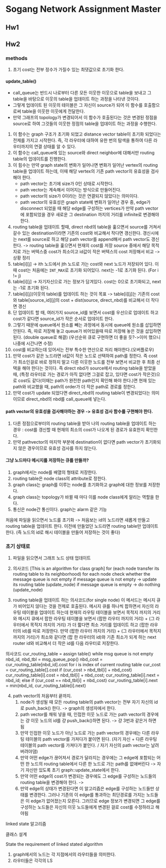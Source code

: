 # Sogang Network Assignment Master


## Hw1




## Hw2


### methods

1. 초기 cost는 전부 정수가 가질수 있는 최댓값으로 초기화 한다.

#### update_table()

* call_queue는 반드시 나로부터 다른 모든 이웃한 이웃으로 table을 보내고 그 table을 바탕으로 이웃의 table을 업데이트 하는 과정을 나타낸 것이다.
* 그렇게 업데이트 된 이웃의 테이블은 그 자신이 source가 되어 이 함수를 호출함으로써 table을 이웃한 이웃에게 전달한다.
* 만약 그래프의 topology가 변경되어서 이 함수가 호출된다는 것은 변경된 정점을 source로 하여 그것들의 이웃한 정점의 table을 업데이트 하는 과정을 수행한다.

1. 이 함수는 graph 구조가 초기화 되었고 distance vector table이 초기화 되었다는 전제를 가지고 시작한다. 즉, 각 라우터에 대하여 유한 번의 탐색을 통하여 다른 라우터까지의 연결 상태를 알 수 있다.
2. 이 함수는 call_queue에 있는 source와 direct neighbor에 대해서만 routing table의 업데이트를 진행한다.
3. 이 힘수는 만약 graph state의 변화가 일어나면 변화가 일어난 vertex의 routing table을 업데이트 하는데, 이때 해당 vertex의 기존 path vector의 유효성을 검사해야 한다.
	*	path vector는 초기에 size가 0인 상태로 시작한다.
	*	path vector는 계속해서 이어지는 방식으로 만들어진다.
	* 	path vector의 size가 0이라는 것은 연결되지 않았다는 의미이다.
	*	path vector의 유효성은 graph state에 변화가 일어난 경우 중, edge가 disconnect 되었을 때 해당 edge를 구성하는 vertices가 만약 path vector에 포함되었을 경우 새로운 그 destination 까지의 거리를 infinite로 변경해야 한다.
4. routing table을 업데이트 할때, direct nbd의 table을 훑으면서 source를 거쳐서 갈수 있는 destination이라면 기존의 cost와 비교해서 작다면 갱신한다. 갱신시에는 next를 source로 하고 해당 path vector를 append해서 path vector도 갱신한다.
 -> routing table을 훑으면서 현재의 cost를 저장 source 중에서 해당 목적지로 가는 버텍스중 cost가 최소이고 id값이 작은 버텍스의 cost 저장해서 비교
 -> 상황 정리
 1. table[i][j] -> ith 노드에서 jth 노드로 가는 cost와 next 노드가 저장되어 있다. 이때 cost는 처음에는 `INT_MAX`로 초기화 되어있다. next는 -1로 초기화 된다. (For i != j)
 2. table[i][j] -> 자기자신으로 가는 정보가 담겨있다. cost는 0으로 초기화되고, next는 -1로 초기화 된다.
 3. table[i][j](이웃의 table)를 업데이트 하는 것이 목표 -> table[i][j]는 기존의 cost와 table[source_id][j]의 cost + dist(source, direct_nbd)를 비교해서 더 작다면 갱신
 4. 단 업데이트 할 때, 여러가지 source_id를 보면서 cost를 우선으로 업데이트 하고 cost가 같다면 source_id가 작은 순서로 업데이트 한다.
 5. 그렇기 때문에 queue에서 원소를 빼는 과정에서 동시에 queue에 원소를 삽입하면 안된다. 즉, 따로 저장해 놓고 queue가 비어있을때 따로 저장해 놓은 것을 삽입하면 된다. (double queue로 해결) (우선순위 큐로 구현하면 더 좋을 듯?->이미 했으니 나중에 시간나면 수정)
 6. cost를 비교하는데 있어서는 전부 특수한 연산으로 처리 해야한다.(오버플로우)
5. 만약 cost가 같은 노드라면 id값이 작은 노드로 선택하여 path를 정한다. 즉 cost가 최소인걸로 바로 정하지 말고 다른 이웃한 노드를 전부 보면서 비교한 후 최종 선택을 해야 한다는 것이다. 즉 direct nbd가 source에서 routing table을 받았을 때, (특정 라우터로 가는 경로가 아직 없다면 그걸로 잡고, 있다면 cost가 작은것)으로 cost도 같다(이때는 path가 완전한 path인지 확인해 봐야 한다.)면 현재 있는 path와 비교했을 때, path의 order가 더 작은 path로 경로를 정한다.
6. 만약 cost가 update 되었다면 direct_nbd의 routing table이 변경되었다는 의미이므로 direct_nbd의 nbd를 call_queue에 넣는다.

#### path vector의 유효성을 검사해야하는 경우 -> 유효성 검사 함수를 구현해야 한다.
 1. 다른 정점으로부터의 routing table을 받아 나의 routing table을 업데이트 하는 경우 : cost를 갱신할 때 현재의 최소의 cost가 나오게 된 경로가 유효한지 확인한다.
 2. 만약 pathvector의 마지막 부분에 destination이 없다면 path vector가 초기화되지 않은 경우이므로 유효성 검사를 하지 않는다.
 
 
 #### 그냥 노드마다 메시지를 저장하는 큐를 만들까?
 
 
 
 1. graph에서는 node를 배열의 형태로 저장한다.
 2. routing table은 node class의 attribute로 정한다.
 3. graph class는 graph를 이루는 node를 초기화하고 graph에 대한 정보를 저장한다.
 4. graph class는 topology가 바뀔 때 마다 이를 node class에게 알리는 역할을 한다.
 5. 통신은 node간 통신이다. graph는 alarm 같은 기능
 
 
 처음에 파일을 읽으면서 노드를 초기화 -> 처음보는 id의 노드라면 새롭게 만들고 routing table을 업데이트 한다. 이전에 만들었던 노드라면 routing table만 업데이트 한다. (즉 노드의 id로 해시 테이블을 만들어 저장하는 것이 좋다)
 
 
 ### 초기 상태로
 1. 파일을 읽으면서 그래프 노드 상태 업데이트
 2. 의사코드
 [This is an algorithm for class graph]
 for (each node transfer its routing table to its neighborhood)
	for each node check whether the message queue is not empty
		if message queue is not empty -> update its routing table (update_node)
		if message queue is empty -> do nothing (update_node)
	
3. routing table을 업데이트 하는 의사코드(for single node)
	이 메서드는 메시지 큐가 비어있지 않다는 것을 전제로 호출된다.
	메시지 큐를 하나씩 팝하면서 자신의 라우팅 테이블을 업데이트 하는데
	현재의 라우팅 테이블을 보면서 목적지 까지의 거리와 메시지 큐에서 팝한 라우팅 테이블을 보면서
	(팝한 라우터 까지의 거리) + (그 라우터에서 목적지 까지의 거리) 가 더 짧다면 최소 거리를 업데이트 하고
	(팝한 라우터의 id)를 따로 저장한다.
	만약 (팝한 라우터 까지의 거리) + (그 라우터에서 목적지 까지의 거리)가 최소와 같다면
	(팝 한 라우터의 id)와 기존 최소가 되게 하는 next router id와 비교해서 더 작은 id를 다음 라우터로 저장한다.
	
의사코드
cur_routing_table = assign table()
 while msg queue is not empty
	nbd_id, nbd_tbl = msg_queue_pop()
	nbd_cost = cur_routing_table[nbd_id].cost
	for i is index of current routing table
		cur_cost = cur_routing_table[].cost
		if (cur_cost > nbd_tbl[i] + nbd_cost)
			cur_routing_table[i].cost = nbd_tbl[i] + nbd_cost;
			cur_routing_table[i].next = nbd_id;
		else if (cur_cost == nbd_tbl[i] + nbd_cost)
			cur_routing_table[i].next = min(nbd_id, cur_routing_table[i].next)
			
			
4. path vector의 처음부터 끝까지.
	1. node가 생성될 때 모든 routing table의 path vector는 전부 자기 자신의 id로 push_back() 한다. -> graph의 생성자에서 한다.
	2. path vector를 채워 넣을 때, 인접한 이웃 노드로 가는 path vector의 경우에는 걍 이웃 노드의 id를 걍 push_back()하면 된다. -> 걍 3번과 같은거 하면 됨
	3. 만약 인접한 이웃 노드가 아닌 노드로 가는 path vector의 경우에는 다른 라우팅 테이블의 path vector를 가져다가 붙이면 된다. (자기 자신 + 다른 라우팅 테이블의 path vector를 가져다가 붙인다. / 자기 자신의 path vector는 날려버려야댐)
	4. 만약 어떤 edge가 끊어져서 경로가 달라지는 경우에는 그 edge에 포함되는 어떤 한 노드의 routing table에서 다른 한 노드로 가는 path를 없애버린다 -> 자기 자신만 있도록 초기 graph::update_state에서 한다.
	5. 만약 어떤 edge의 cost가 변경되는 경우에도 그 edge를 구성하는 노드들의 routing table을 변경해야 한다. -> 
	6. 만약 edge의 상태가 변경된다면 이 알고리즘은 edge를 구성하는 노드들만 상태를 변경한다. 그러나 기존의 이 edge를 통과하는 최단경로를 가지는 노드들은 이 edge가 없어졌는지 모른다. 그러므로 edge 정보가 변경되면
	그 edge를 구성하는 노드들은 자신의 이웃 노드들에게 변경된 걸로 cost를 수정하라고 해야됨
	
	
linked state 알고리즘

클래스 설계

State the requirement of linked stated algorithm
1. graph에서의 노드는 각 지점에서의 라우터들을 의미한다.
2. 라우터들은 각각의 LS